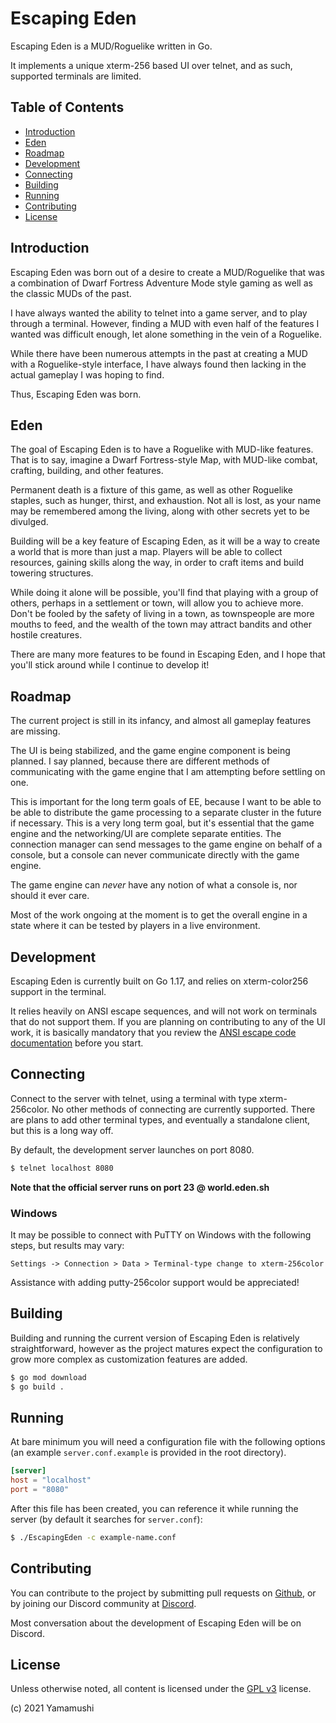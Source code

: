 # Escaping Eden

Escaping Eden is a MUD/Roguelike written in Go.

It implements a unique xterm-256 based UI over telnet, and as such, supported terminals are limited.

## Table of Contents

  * [Introduction](#introduction)
  * [Eden](#Eden)
  * [Roadmap](#roadmap)
  * [Development](#development)
  * [Connecting](#connecting)
  * [Building](#building)
  * [Running](#running)
  * [Contributing](#contributing)
  * [License](#license)


## Introduction

Escaping Eden was born out of a desire to create a MUD/Roguelike that was a combination of Dwarf Fortress Adventure Mode
style gaming as well as the classic MUDs of the past. 

I have always wanted the ability to telnet into a game server, and to play through a terminal. However, finding a MUD with
even half of the features I wanted was difficult enough, let alone something in the vein of a Roguelike.

While there have been numerous attempts in the past at creating a MUD with a Roguelike-style interface, I have always found
then lacking in the actual gameplay I was hoping to find.

Thus, Escaping Eden was born.

## Eden 

The goal of Escaping Eden is to have a Roguelike with MUD-like features. That is to say, imagine a Dwarf Fortress-style
Map, with MUD-like combat, crafting, building, and other features.

Permanent death is a fixture of this game, as well as other Roguelike staples, such as hunger, thirst, and exhaustion.
Not all is lost, as your name may be remembered among the living, along with other secrets yet to be divulged.

Building will be a key feature of Escaping Eden, as it will be a way to create a world that is more than just a map.
Players will be able to collect resources, gaining skills along the way, in order to craft items and build towering structures.

While doing it alone will be possible, you'll find that playing with a group of others, perhaps in a settlement or town,
will allow you to achieve more. Don't be fooled by the safety of living in a town, as townspeople are more mouths to feed,
and the wealth of the town may attract bandits and other hostile creatures.

There are many more features to be found in Escaping Eden, and I hope that you'll stick around while I continue to develop
it! 

## Roadmap

The current project is still in its infancy, and almost all gameplay features are missing.

The UI is being stabilized, and the game engine component is being planned. I say planned, because there are 
different methods of communicating with the game engine that I am attempting before settling on one. 

This is important for the long term goals of EE, because I want to be able to be able to distribute the game processing
to a separate cluster in the future if necessary. This is a very long term goal, but it's essential that the game
engine and the networking/UI are complete separate entities. The connection manager can send messages to the game engine
on behalf of a console, but a console can never communicate directly with the game engine.

The game engine can _never_ have any notion of what a console is, nor should it ever care. 

Most of the work ongoing at the moment is to get the overall engine in a state where it can be tested by 
players in a live environment.

## Development

Escaping Eden is currently built on Go 1.17, and relies on xterm-color256 support in the terminal.

It relies heavily on ANSI escape sequences, and will not work on terminals that do not support them. If you are 
planning on contributing to any of the UI work, it is basically mandatory that you review 
the [ANSI escape code documentation](https://en.wikipedia.org/wiki/ANSI_escape_code) before you start.

## Connecting

Connect to the server with telnet, using a terminal with type xterm-256color. No other methods of connecting are
currently supported. There are plans to add other terminal types, and eventually a standalone client, but this is a long
way off.

By default, the development server launches on port 8080.

```bash
$ telnet localhost 8080
```

**Note that the official server runs on port 23 @ world.eden.sh**

### Windows

It may be possible to connect with PuTTY on Windows with the following steps, but results may vary:

`Settings -> Connection > Data > Terminal-type change to xterm-256color`

Assistance with adding putty-256color support would be appreciated!


## Building

Building and running the current version of Escaping Eden is relatively straightforward, however as the project matures
expect the configuration to grow more complex as customization features are added.

```bash
$ go mod download  
$ go build . 
```

## Running

At bare minimum you will need a configuration file with the following options (an example `server.conf.example` is 
provided in the root directory).

```toml
[server]
host = "localhost"
port = "8080"
```

After this file has been created, you can reference it while running the server (by default it searches for `server.conf`):

```bash
$ ./EscapingEden -c example-name.conf 
```

## Contributing

You can contribute to the project by submitting pull requests on [Github](https://github.com/yamamushi/EscapingEden/pulls),
or by joining our Discord community at [Discord](https://discord.gg/uMxZnjJGGu).

Most conversation about the development of Escaping Eden will be on Discord. 

## License

Unless otherwise noted, all content is licensed under the [GPL v3](https://www.gnu.org/licenses/gpl-3.0.html) license.

(c) 2021 Yamamushi
